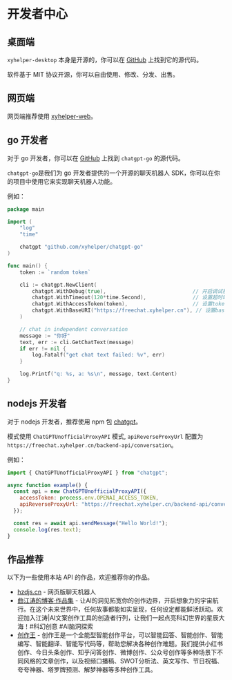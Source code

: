 # 开发者中心

## 桌面端

`xyhelper-desktop` 本身是开源的，你可以在 [GitHub](https://github.com/xyhelper/xyhelper-desktop) 上找到它的源代码。

软件基于 MIT 协议开源，你可以自由使用、修改、分发、出售。

## 网页端

网页端推荐使用 [xyhelper-web](https://github.com/xyhelper/xyhelper-web)。

## go 开发者

对于 go 开发者，你可以在 [GitHub](https://github.com/xyhelper/chatgpt-go) 上找到 `chatgpt-go` 的源代码。

`chatgpt-go`是我们为 go 开发者提供的一个开源的聊天机器人 SDK，你可以在你的项目中使用它来实现聊天机器人功能。

例如：

```go
package main

import (
	"log"
	"time"

	chatgpt "github.com/xyhelper/chatgpt-go"
)

func main() {
	token := `random token`

	cli := chatgpt.NewClient(
		chatgpt.WithDebug(true),                            // 开启调试模式
		chatgpt.WithTimeout(120*time.Second),               // 设置超时时间为120秒
		chatgpt.WithAccessToken(token),                     // 设置token
		chatgpt.WithBaseURI("https://freechat.xyhelper.cn"), // 设置base uri
	)

	// chat in independent conversation
	message := "你好"
	text, err := cli.GetChatText(message)
	if err != nil {
		log.Fatalf("get chat text failed: %v", err)
	}

	log.Printf("q: %s, a: %s\n", message, text.Content)
}
```

## nodejs 开发者

对于 nodejs 开发者，推荐使用 npm 包 [chatgpt](https://www.npmjs.com/package/chatgpt)。

模式使用 `ChatGPTUnofficialProxyAPI` 模式, `apiReverseProxyUrl` 配置为 `https://freechat.xyhelper.cn/backend-api/conversation`。

例如：

```js
import { ChatGPTUnofficialProxyAPI } from "chatgpt";

async function example() {
  const api = new ChatGPTUnofficialProxyAPI({
    accessToken: process.env.OPENAI_ACCESS_TOKEN,
    apiReverseProxyUrl: "https://freechat.xyhelper.cn/backend-api/conversation",
  });

  const res = await api.sendMessage("Hello World!");
  console.log(res.text);
}
```

## 作品推荐

以下为一些使用本站 API 的作品，欢迎推荐你的作品。

- [hzdjs.cn](https://hzdjs.cn/chatgpt/) - 网页版聊天机器人
- [曲江涛的博客·作品集](https://www.protaos.com) - 让AI的洞见拓宽你的创作边界，开启想象力的宇宙航行。在这个未来世界中，任何故事都能如实呈现，任何设定都能鲜活跃动。欢迎加入江涛|AI文案创作工具的创造者行列，让我们一起点亮科幻世界的星辰大海！#科幻创意 #AI脑洞探索
- [创作王](https://aiapp.cc) - 创作王是一个全能型智能创作平台，可以智能回答、智能创作、智能编写、智能翻译、智能写代码等，帮助您解决各种创作难题。我们提供小红书创作、今日头条创作、知乎问答创作、微博创作、公众号创作等多种场景下不同风格的文章创作，以及视频口播稿、SWOT分析法、英文写作、节日祝福、夸夸神器、塔罗牌预测、解梦神器等多种创作工具。
